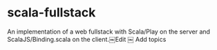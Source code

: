 # scala-fullstack
An implementation of a web fullstack with Scala/Play on the server and ScalaJS/Binding.scala on the client.￼Edit ￼ Add topics
